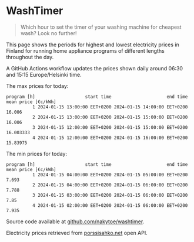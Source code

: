
# WashTimer

> Which hour to set the timer of your washing machine for cheapest wash? Look no further!

This page shows the periods for highest and lowest electricity prices in Finland 
for running home appliance programs of different lengths throughout the day. 

A GitHub Actions workflow updates the prices shown daily around 06:30 and 15:15 Europe/Helsinki time.

The max prices for today:

	program [h]                   start time                     end time mean price [€c/kWh]
	          1 2024-01-15 13:00:00 EET+0200 2024-01-15 14:00:00 EET+0200              16.006
	          2 2024-01-15 13:00:00 EET+0200 2024-01-15 15:00:00 EET+0200              16.006
	          3 2024-01-15 12:00:00 EET+0200 2024-01-15 15:00:00 EET+0200           16.003333
	          4 2024-01-15 12:00:00 EET+0200 2024-01-15 16:00:00 EET+0200            15.83975

The min prices for today:

	program [h]                   start time                     end time mean price [€c/kWh]
	          1 2024-01-15 04:00:00 EET+0200 2024-01-15 05:00:00 EET+0200               7.693
	          2 2024-01-15 04:00:00 EET+0200 2024-01-15 06:00:00 EET+0200               7.788
	          3 2024-01-15 03:00:00 EET+0200 2024-01-15 06:00:00 EET+0200                7.85
	          4 2024-01-15 02:00:00 EET+0200 2024-01-15 06:00:00 EET+0200               7.935


Source code available at [github.com/nakytoe/washtimer](https://github.com/nakytoe/washtimer).

Electricity prices retrieved from [porssisahko.net](https://porssisahko.net/api) open API.
